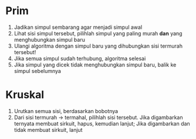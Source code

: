 # Prim
1. Jadikan simpul sembarang agar menjadi simpul awal
2. Lihat sisi simpul tersebut, pilihlah simpul yang paling murah **dan** yang menghubungkan simpul baru
3. Ulangi algoritma dengan simpul baru yang dihubungkan sisi termurah tersebut!
4. Jika semua simpul sudah terhubung, algoritma selesai
5. Jika simpul yang dicek tidak menghubungkan simpul baru, balik ke simpul sebelumnya
# Kruskal
1. Urutkan semua sisi, berdasarkan bobotnya
2. Dari sisi termurah -> termahal, pilihlah sisi tersebut. Jika digambarkan ternyata membuat sirkuit, hapus, kemudian lanjut; Jika digambarkan dan tidak membuat sirkuit, lanjut
